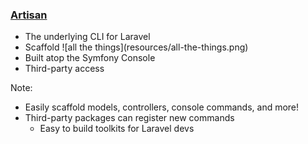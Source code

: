 ### [Artisan](https://laravel.com/docs/5.2/artisan)

* <!-- .element: class="fragment" --> The underlying CLI for Laravel
* <!-- .element: class="fragment" --> Scaffold ![all the things](resources/all-the-things.png)<!-- .element: style="display: inline; height: 1.3em; vertical-align: middle; border: none; box-shadow: none;" -->
* <!-- .element: class="fragment" --> Built atop the Symfony Console
* <!-- .element: class="fragment" --> Third-party access

Note:

* Easily scaffold models, controllers, console commands, and more!
* Third-party packages can register new commands
    - Easy to build toolkits for Laravel devs
